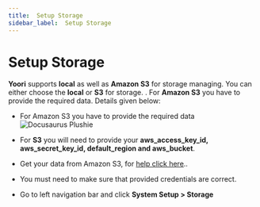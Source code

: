 ```yaml
---
title:  Setup Storage
sidebar_label:  Setup Storage
---
```


# Setup Storage

**Yoori** supports **local** as well as **Amazon S3** for storage managing. You can either choose the **local** or **S3** for storage. . For **Amazon S3** you have to provide the required data. Details given below:

- For Amazon S3 you have to provide the required data
![Docusaurus Plushie](../../../static/yoori/Screenshot_7-4-1024x551.png)

- For **S3** you will need to provide your **aws_access_key_id, aws_secret_key_id, default_region and aws_bucket**.
- Get your data from Amazon S3, for  [help click here](https://medium.com/@shamnad.p.s/how-to-create-an-s3-bucket-and-aws-access-key-id-and-secret-access-key-for-accessing-it-5653b6e54337)..
- You must need to make sure that provided credentials are correct.
- Go to left navigation bar and click  **System Setup > Storage**